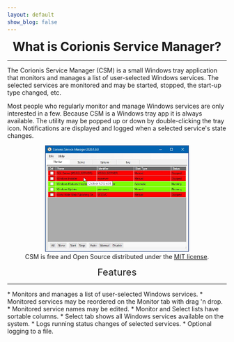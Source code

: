 ```yaml
---
layout: default
show_blog: false
---
```

<center><span style="font-size: 28px; font-face: bold; font-weight: bold; margin-top: 10px;">What is Corionis Service Manager?</span></center>
<hr/>
The Corionis Service Manager (CSM) is a small Windows tray application that 
monitors and manages a list of user-selected Windows services. The selected 
services are monitored and may be started, stopped, the start-up 
type changed, etc.

Most people who regularly monitor and manage Windows services are only 
interested in a few. Because CSM is a Windows tray app it is always 
available. The utility may be popped up or down by double-clicking the 
tray icon. Notifications are displayed and logged when a 
selected service's state changes.

<p align="center">
    <img src="res/csm-monitor-edit-small.jpg"/><br/>
    CSM is free and Open Source distributed under the <a href="https://opensource.org/licenses/MIT">MIT license</a>.</p>

<center><span style="font-size: 22px; font-face: bold; margin-top: 10px;">Features</span></center>
<hr/>
 * Monitors and manages a list of user-selected Windows services.
 * Monitored services may be reordered on the Monitor tab with drag 'n drop.
 * Monitored service names may be edited.
 * Monitor and Select lists have sortable columns.
 * Select tab shows all Windows services available on the system.
 * Logs running status changes of selected services.
 * Optional logging to a file.

